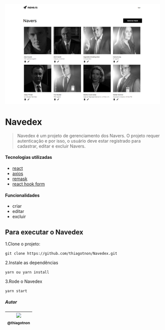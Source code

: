 ![](https://raw.githubusercontent.com/thiagotnon/Navedex/main/public/screenshot.png)

# Navedex

> Navedex é um projeto de gerenciamento dos Navers.
> O projeto requer autenticação e por isso, o usuário deve estar registrado para cadastrar, editar e excluir Navers.

#### Tecnologias utilizadas

- [react](https://pt-br.reactjs.org)
- [axios](https://github.com/axios/axios)
- [remask](https://github.com/brunobertolini/remask)
- [react hook form](https://react-hook-form.com/)

#### Funcionalidades

- criar
- editar
- excluir

## Para executar o Navedex

1.Clone o projeto:

```
git clone https://github.com/thiagotnon/Navedex.git
```

2.Instale as dependências

```
yarn ou yarn install
```

3.Rode o Navedex

```
yarn start
```

##### Autor

| [<img src="https://avatars1.githubusercontent.com/u/36268854?s=460&u=9b59c9a1dfde74644844dff5469a9657e81c1aff&v=4" width="115"><br><sub>@thiagotnon</sub>](https://github.com/thiagotnon) |
| :---------------------------------------------------------------------------------------------------------------------------------------------------------------------------------------: |
